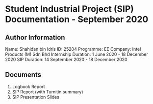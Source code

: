 # Student Industrial Project (SIP) Documentation - September 2020

## Author Information
Name: Shahidan bin Idris
ID: 25204
Programme: EE
Company: Intel Products (M) Sdn Bhd
Internship Duration: 1 June 2020 - 18 December 2020
SIP Duration: 14 September 2020 - 18 December 2020

## Documents
1. Logbook Report
2. SIP Report (with Turnitin summary)
3. SIP Presentation Slides
